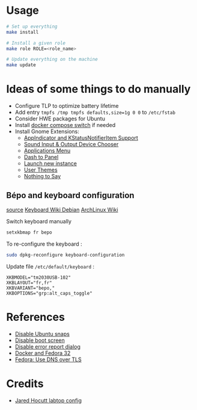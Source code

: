 # Usage

```bash
# Set up everything
make install

# Install a given role
make role ROLE=<role_name>

# Update everything on the machine
make update
```

# Ideas of some things to do manually 

- Configure TLP to optimize battery lifetime
- Add entry `tmpfs /tmp tmpfs defaults,size=1g 0 0` to `/etc/fstab`
- Consider HWE packages for Ubuntu
- Install [docker compose switch](https://github.com/docker/compose-switch) if needed
- Install Gnome Extensions:
    - [AppIndicator and KStatusNotifierItem Support](https://extensions.gnome.org/extension/615/appindicator-support/)
    - [Sound Input & Output Device Chooser](https://extensions.gnome.org/extension/906/sound-output-device-chooser/)
    - [Applications Menu](https://extensions.gnome.org/extension/6/applications-menu/)
    - [Dash to Panel](https://extensions.gnome.org/extension/1160/dash-to-panel/)
    - [Launch new instance](https://extensions.gnome.org/extension/600/launch-new-instance/)
    - [User Themes](https://extensions.gnome.org/extension/19/user-themes/)
    - [Nothing to Say](https://extensions.gnome.org/extension/1113/nothing-to-say/)

## Bépo and keyboard configuration

[source](https://bepo.fr/wiki/Console_GNU/Linux#Configuration_avanc.C3.A9e)
[Keyboard Wiki Debian](https://wiki.debian.org/fr/Keyboard)
[ArchLinux Wiki](https://wiki.archlinux.org/index.php/Keyboard_configuration_in_Xorg)

Switch keyboard manually

```bash
setxkbmap fr bepo
```

To re-configure the keyboard :

```bash
sudo dpkg-reconfigure keyboard-configuration
```

Update file `/etc/default/keyboard` :

```
XKBMODEL="tm2030USB-102"
XKBLAYOUT="fr,fr"
XKBVARIANT="bepo,"
XKBOPTIONS="grp:alt_caps_toggle"
```

# References

- [Disable Ubuntu snaps](https://www.kevin-custer.com/blog/disabling-snaps-in-ubuntu-20-04/)
- [Disable boot screen](https://www.kevin-custer.com/blog/disabling-the-plymouth-boot-screen-in-ubuntu-20-04/)
- [Disable error report dialog](https://www.kevin-custer.com/blog/how-to-turn-off-the-error-report-dialog-in-ubuntu-20-04/)
- [Docker and Fedora 32](https://fedoramagazine.org/docker-and-fedora-32/)
- [Fedora: Use DNS over TLS](https://fedoramagazine.org/use-dns-over-tls/)

# Credits

- [Jared Hocutt labtop config](https://github.com/jaredhocutt/laptop)
